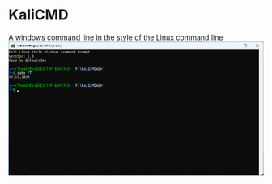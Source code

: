 # KaliCMD

A windows command line in the style of the Linux command line
![KaliCMD Image](https://github.com/twdtech/twdtech/blob/main/imgs/KaliCMD.png)
